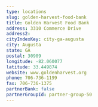 ```yaml
---
type: locations
slug: golden-harvest-food-bank
title: Golden Harvest Food Bank
address: 3310 Commerce Drive
address2: 
cityIndexKey: city-ga-augusta
city: Augusta
state: GA
postal: 30909
longitude: -82.060077
latitude: 33.449874
website: www.goldenharvest.org
phone: 706-736-1199
fax: 706-736-1375
partnerBank: false
partnerGroupId: partner-group-50
---
```

